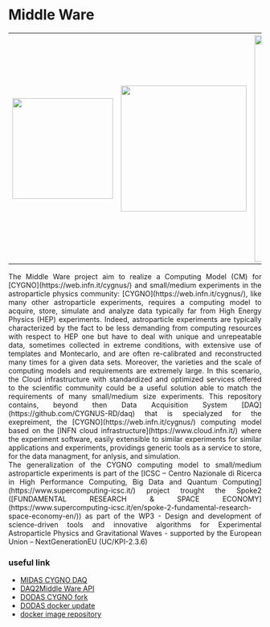 # Middle Ware

<table>
  <tr>
    <th border-style: none;><img src="http://lnf.infn.it/~mazzitel/cygno.png" width="200"></th>
    <th border-style: none;><img src="https://web.infn.it/csn2/images/Immagini_CSNII/CSNII.png" width="250"></th>
    <th border-style: none;><img src="https://www.supercomputing-icsc.it/wp-content/uploads/2022/10/logoxweb.svg" width="450" ></th>
  </tr>
</table>


<div align="justify"> The Middle Ware project aim to realize a Computing Model (CM) for [CYGNO](https://web.infn.it/cygnus/) and small/medium experiments in the astroparticle physics community: [CYGNO](https://web.infn.it/cygnus/), like many other astroparticle experiments, requires a computing model to acquire, store, simulate and analyze data typically far from High Energy Physics (HEP) experiments. Indeed, astroparticle experiments are typically characterized by the fact to be less demanding from computing resources with respect to HEP one but have to deal with unique and unrepeatable data, sometimes collected in extreme conditions, with extensive use of templates and Montecarlo, and are often re-calibrated and reconstructed many times for a given data sets. Moreover, the varieties and the scale of computing models and requirements are extremely large. In this scenario, the Cloud infrastructure with standardized and optimized services offered to the scientific community could be a useful solution able to match the requirements of many small/medium size experiments. This repository contains, beyond then Data Acquisition System [DAQ](https://github.com/CYGNUS-RD/daq) that is specialyzed for the exepreiment, the [CYGNO](https://web.infn.it/cygnus/) computing model based on the [INFN cloud infrastructure](https://www.cloud.infn.it/) where the experiment software, easily extensible to similar experiments for similar applications and experiments, providings generic tools as a service to store, for the data managment, for anlysis, and simulation.</div>

<div align="justify"> The generalization of the CYGNO computing model to small/medium astroparticle experiments is part of the [ICSC – Centro Nazionale di Ricerca in High Performance Computing, Big Data and Quantum Computing](https://www.supercomputing-icsc.it/) project trought the Spoke2 ([FUNDAMENTAL RESEARCH & SPACE ECONOMY](https://www.supercomputing-icsc.it/en/spoke-2-fundamental-research-space-economy-en/)) as part of the WP3 - Design and development of science-driven tools and innovative algorithms for Experimental Astroparticle Physics and Gravitational Waves - supported by the European Union – NextGenerationEU (UC/KPI-2.3.6)</div>

### useful link
- [MIDAS CYGNO DAQ](https://github.com/CYGNUS-RD/daq)
- [DAQ2Middle Ware API](https://github.com/CYGNUS-RD/cygno)
- [DODAS CYGNO fork](https://github.com/gmazzitelli/dodas-docker-images)
- [DODAS docker update](https://github.com/gmazzitelli/cloud_docker_dev)
- [docker image repository](https://hub.docker.com/repositories/gmazzitelli)
